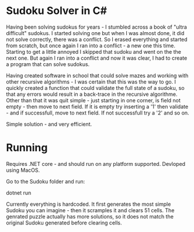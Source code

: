 # Sudoku Solver in C#

Having been solving sudokus for years - I stumbled across a book of "ultra difficult" sudokus. I started solving one but when I was almost done, it did not solve correctly, there was a conflict. So I erased everything and started from scratch, but once again I ran into a conflict - a new one this time. Starting to get a little annoyed I skipped that sudoku and went on the the next one. But again I ran into a conflict and now it was clear, I had to create a program that can solve sudokus.

Having created software in school that could solve mazes and working with other recursive algorithms - I was certain that this was the way to go. I quickly created a function that could validate the full state of a sudoku, so that any errors would result in a back-trace in the recursive algorithme. Other than that it was quit simple - just starting in one corner, is field not empty - then move to next field. If it is empty try inserting a '1' then validate - and if successfull, move to next field. If not successfull try a '2' and so on.

Simple solution - and very efficient.

# Running

Requires .NET core - and should run on any platform supported. Devloped using MacOS.

Go to the Sudoku folder and run:

dotnet run

Currently everything is hardcoded. It first generates the most simple Sudoku you can imagine - then it scramples it and clears 51 cells. The genrated puzzle actually has more solutions, so it does not match the original Sudoku generated before clearing cells.


